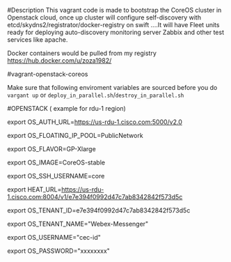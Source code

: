 #Description
This vagrant code is made to bootstrap the CoreOS cluster in Openstack cloud, once up cluster will configure self-discovery with etcd/skydns2/registrator/docker-registry on swift ....It will have Fleet units ready for deploying auto-discovery  monitoring  server Zabbix and other test services like apache.

Docker containers would be pulled from my registry https://hub.docker.com/u/zoza1982/

#vagrant-openstack-coreos

Make sure that following enviroment variables are sourced before you do `vargant up` or `deploy_in_parallel.sh`/`destroy_in_parallel.sh`

#OPENSTACK ( example for rdu-1 region)

export OS_AUTH_URL=https://us-rdu-1.cisco.com:5000/v2.0

export OS_FLOATING_IP_POOL=PublicNetwork 

export OS_FLAVOR=GP-Xlarge 

export OS_IMAGE=CoreOS-stable 

export OS_SSH_USERNAME=core 

export HEAT_URL=https://us-rdu-1.cisco.com:8004/v1/e7e394f0992d47c7ab8342842f573d5c 

export OS_TENANT_ID=e7e394f0992d47c7ab8342842f573d5c 

export OS_TENANT_NAME="Webex-Messenger" 

export OS_USERNAME="cec-id"

export OS_PASSWORD="xxxxxxxx" 

